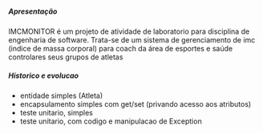 ##### Apresentação
IMCMONITOR é um projeto de atividade de laboratorio para disciplina de engenharia de software.
Trata-se de um sistema de gerenciamento de imc (indice de massa corporal) para coach da área de esportes e saúde controlares seus grupos de atletas


##### Historico e evolucao
- entidade simples (Atleta)
- encapsulamento simples com get/set (privando acesso aos atributos)
- teste unitario, simples
- teste unitario, com codigo e manipulacao de Exception

